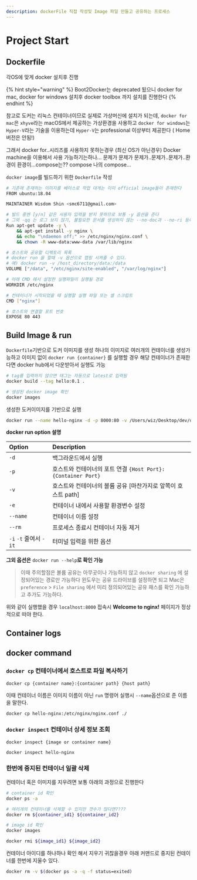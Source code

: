 ```yaml
---
description: dockerFile 직접 작성및 Image 파일 만들고 공유하는 프로세스
---
```


# Project Start

## Dockerfile

각OS에 맞게 docker 설치후 진행

{% hint style="warning" %}
Boot2Docker는 deprecated 됬으니 docker for mac, docker for windows 설치후 docker toolbox 까지 설치를 진행한다
{% endhint %}

참고로 도커는 리눅스 컨테이너이므로 실제로 가상머신에 설치가 되는데, `docker for mac`은 `xhyve`라는 macOS에서 제공하는 가상환경을 사용하고 `docker for windows`는 `Hyper-V`라는 기술을 이용하는데 `Hyper-V`는 professional 이상부터 제공한다 \( Home버전은 안됨!\)

그래서 docker for..시리즈를 사용하지 못하는경우 \(최신 OS가 아닌경우\) Docker machine을 이용해서 사용 가능하기는하나... 문제가 문제가 문제가..문제가..문제가..환경이 환경이...compose는?? compose 나의 compose...

`docker image`를 빌드하기 위한 `Dockerfile` 작성

```bash
# 기존에 존재하는 이미지를 베이스로 작업 대게는 이미 official image들이 존재한다
FROM ubuntu:18.04

MAINTAINER Wisdom Shin <smc6711@gmail.com>

# 빌드 중엔 [y/n] 같은 사용자 입력을 받지 못하므로 보통 -y 옵션을 준다
# 그외 -qq 는 로그 보지 않기, 불필요한 문서를 생성하지 않는 --no-doc과 --no-ri 등이 있다
Run apt-get update -y \
    && apt-get install -y nginx \
    && echo "\ndaemon off;" >> /etc/nginx/nginx.conf \
    && chown -R www-data:www-data /var/lib/nginx

# 호스트와 공유할 디렉토리 목록
# docker run 을 할때 -v 옵션으로 맵핑 시켜줄 수 있다. 
# 예) docker run -v /host_directory/data:/data 
VOLUME ["/data", "/etc/nginx/site-enabled", "/var/log/nginx"]

# 아래 CMD 에서 설정한 실행파일이 실행될 경로
WORKDIR /etc/nginx

# 컨테이너가 시작되었을 때 실행할 실행 파일 또는 셸 스크립트
CMD ["nginx"]

# 호스트와 연결할 포트 번호
EXPOSE 80 443
```

## Build Image & run

`Dockerfile`기반으로 도커 이미지를 생성 하나의 이미지로 여러개의 컨테이너를 생성가능하고 이미지 없이 `docker run {container}` 를 실행할 경우 해당 컨테이너가 존재한다면 docker hub에서 다운받아서 실행도 가능

```bash
# tag를 입력하지 않으면 태그는 자동으로 latest로 입력됨
docker build --tag hello:0.1 .

# 생성된 docker image 확인
docker images
```

생성한 도커이미지를 기반으로 실행

```bash
docker run --name hello-nginx -d -p 8000:80 -v /Users/wiz/Desktop/dev/docker/docker-1/root/data:/data hello:0.1
```

**docker run option 설명**

| Option | Description |
| :--- | :--- |
| `-d` | 백그라운드에서 실행 |
| `-p` | 호스트와 컨테이너의 포트 연결 `{Host Port}:{Container Port}` |
| `-v` | 호스트와 컨테이너의 볼륨 공유 \[마찬가지로 앞쪽이 호스트 path\] |
| `-e` | 컨테이너 내에서 사용할 환경변수 설정 |
| `--name` | 컨테이너 이름 설정 |
| `--rm` | 프로세스 종료시 컨테이너 자동 제거 |
| `-i` `-t` 줄여서  `-it` | 터미널 입력을 위한 옵션 |

**그외 옵션은** `docker run --help`**로 확인 가능**

> 이때 주의할점은 볼륨 공유는 아무곳이나 가능하지 않고 `docker sharing` 에 설정되어있는 경로만 가능하다 윈도우는 공유 드라이브를 설정하면 되고 Mac은 `preference` &gt; `File sharing` 에서 미리 정의되어있는 공유 패스를 확인 가능하고 추가도 가능하다.

위와 같이 실행했을 경우 `localhost:8000` 접속시 **Welcome to nginx!** 페이지가 정상적으로 떠야 한다.

## Container logs

## docker command

### `docker cp` 컨테이너에서 호스트로 파일 복사하기

`docker cp {container name}:{container path} {host path}`

이때 컨테이너 이름은 이미지 이름이 아닌 `run` 명령어 실행시 `--name`옵션으로 준 이름을 말한다.

```bash
docker cp hello-nginx:/etc/nginx/nginx.conf ./
```

### `docker inspect` 컨테이너 상세 정보 조회

`docker inspect {image or container name}`

```text
docker inspect hello-nginx
```

### 한번에 중지된 컨테이너 일괄 삭제

컨테이너 혹은 이미지를 지우려면 보통 아래의 과정으로 진행한다

```bash
# container id 확인
docker ps -a

# 여러개의 컨테이너를 삭제할 수 있지만 갯수가 많다면????
docker rm ${container_id1} ${container_id2}

# image id 확인
docker images

docker rmi ${image_id1} ${image_id2}
```

컨테이너 아이디를 하나하나 확인 해서 지우기 귀찮을경우 아래 커맨드로 중지된 컨테이너를 한번에 지울수 있다.

```bash
docker rm -v $(docker ps -a -q -f status=exited)
```

